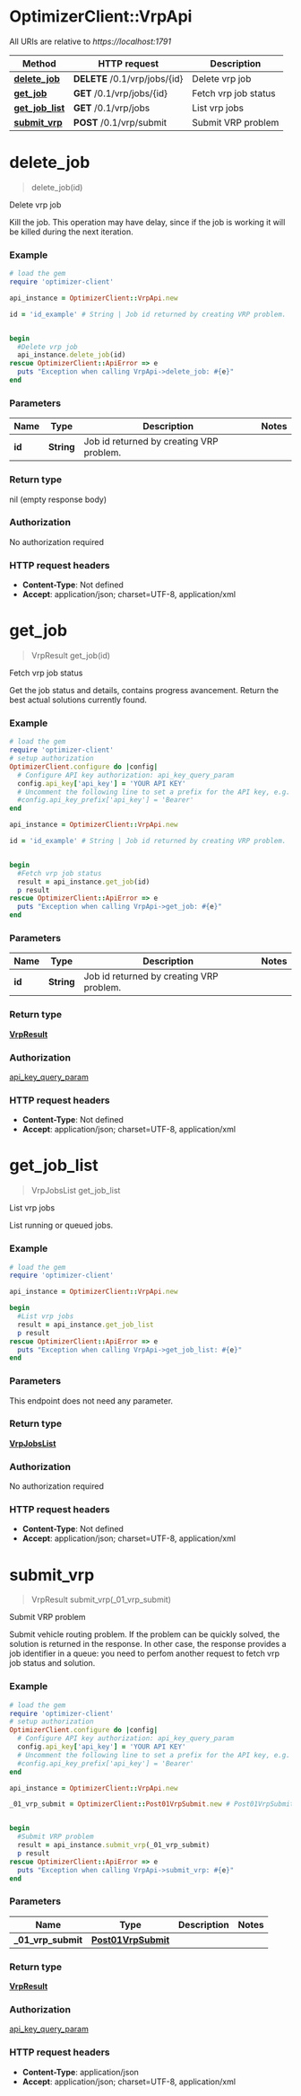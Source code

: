 # OptimizerClient::VrpApi

All URIs are relative to *https://localhost:1791*

Method | HTTP request | Description
------------- | ------------- | -------------
[**delete_job**](VrpApi.md#delete_job) | **DELETE** /0.1/vrp/jobs/{id} | Delete vrp job
[**get_job**](VrpApi.md#get_job) | **GET** /0.1/vrp/jobs/{id} | Fetch vrp job status
[**get_job_list**](VrpApi.md#get_job_list) | **GET** /0.1/vrp/jobs | List vrp jobs
[**submit_vrp**](VrpApi.md#submit_vrp) | **POST** /0.1/vrp/submit | Submit VRP problem


# **delete_job**
> delete_job(id)

Delete vrp job

Kill the job. This operation may have delay, since if the job is working it will be killed during the next iteration.

### Example
```ruby
# load the gem
require 'optimizer-client'

api_instance = OptimizerClient::VrpApi.new

id = 'id_example' # String | Job id returned by creating VRP problem.


begin
  #Delete vrp job
  api_instance.delete_job(id)
rescue OptimizerClient::ApiError => e
  puts "Exception when calling VrpApi->delete_job: #{e}"
end
```

### Parameters

Name | Type | Description  | Notes
------------- | ------------- | ------------- | -------------
 **id** | **String**| Job id returned by creating VRP problem. | 

### Return type

nil (empty response body)

### Authorization

No authorization required

### HTTP request headers

 - **Content-Type**: Not defined
 - **Accept**: application/json; charset=UTF-8, application/xml



# **get_job**
> VrpResult get_job(id)

Fetch vrp job status

Get the job status and details, contains progress avancement. Return the best actual solutions currently found.

### Example
```ruby
# load the gem
require 'optimizer-client'
# setup authorization
OptimizerClient.configure do |config|
  # Configure API key authorization: api_key_query_param
  config.api_key['api_key'] = 'YOUR API KEY'
  # Uncomment the following line to set a prefix for the API key, e.g. 'Bearer' (defaults to nil)
  #config.api_key_prefix['api_key'] = 'Bearer'
end

api_instance = OptimizerClient::VrpApi.new

id = 'id_example' # String | Job id returned by creating VRP problem.


begin
  #Fetch vrp job status
  result = api_instance.get_job(id)
  p result
rescue OptimizerClient::ApiError => e
  puts "Exception when calling VrpApi->get_job: #{e}"
end
```

### Parameters

Name | Type | Description  | Notes
------------- | ------------- | ------------- | -------------
 **id** | **String**| Job id returned by creating VRP problem. | 

### Return type

[**VrpResult**](VrpResult.md)

### Authorization

[api_key_query_param](../README.md#api_key_query_param)

### HTTP request headers

 - **Content-Type**: Not defined
 - **Accept**: application/json; charset=UTF-8, application/xml



# **get_job_list**
> VrpJobsList get_job_list

List vrp jobs

List running or queued jobs.

### Example
```ruby
# load the gem
require 'optimizer-client'

api_instance = OptimizerClient::VrpApi.new

begin
  #List vrp jobs
  result = api_instance.get_job_list
  p result
rescue OptimizerClient::ApiError => e
  puts "Exception when calling VrpApi->get_job_list: #{e}"
end
```

### Parameters
This endpoint does not need any parameter.

### Return type

[**VrpJobsList**](VrpJobsList.md)

### Authorization

No authorization required

### HTTP request headers

 - **Content-Type**: Not defined
 - **Accept**: application/json; charset=UTF-8, application/xml



# **submit_vrp**
> VrpResult submit_vrp(_01_vrp_submit)

Submit VRP problem

Submit vehicle routing problem. If the problem can be quickly solved, the solution is returned in the response. In other case, the response provides a job identifier in a queue: you need to perfom another request to fetch vrp job status and solution.

### Example
```ruby
# load the gem
require 'optimizer-client'
# setup authorization
OptimizerClient.configure do |config|
  # Configure API key authorization: api_key_query_param
  config.api_key['api_key'] = 'YOUR API KEY'
  # Uncomment the following line to set a prefix for the API key, e.g. 'Bearer' (defaults to nil)
  #config.api_key_prefix['api_key'] = 'Bearer'
end

api_instance = OptimizerClient::VrpApi.new

_01_vrp_submit = OptimizerClient::Post01VrpSubmit.new # Post01VrpSubmit | 


begin
  #Submit VRP problem
  result = api_instance.submit_vrp(_01_vrp_submit)
  p result
rescue OptimizerClient::ApiError => e
  puts "Exception when calling VrpApi->submit_vrp: #{e}"
end
```

### Parameters

Name | Type | Description  | Notes
------------- | ------------- | ------------- | -------------
 **_01_vrp_submit** | [**Post01VrpSubmit**](Post01VrpSubmit.md)|  | 

### Return type

[**VrpResult**](VrpResult.md)

### Authorization

[api_key_query_param](../README.md#api_key_query_param)

### HTTP request headers

 - **Content-Type**: application/json
 - **Accept**: application/json; charset=UTF-8, application/xml



